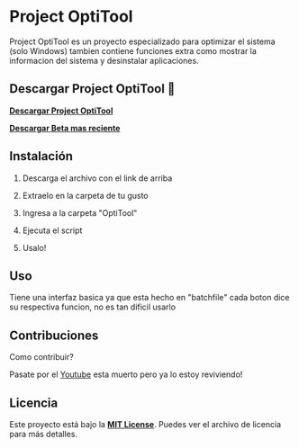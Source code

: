 # **Project OptiTool**

Project OptiTool es un proyecto especializado para optimizar el sistema (solo Windows) tambien contiene
funciones extra como mostrar la informacion del sistema y desinstalar aplicaciones.

## Descargar Project OptiTool 🚀

[**Descargar Project OptiTool**](https://github.com/OptiStudioXD/OptiTool/releases/)

[**Descargar Beta mas reciente**](https://github.com/OptiStudioXD/OptiTool/releases/download/3.0-lastbeta/OptiTool.v3.0Beta3.zip)

## Instalación

1. Descarga el archivo con el link de arriba

2. Extraelo en la carpeta de tu gusto

3. Ingresa a la carpeta "OptiTool"

4. Ejecuta el script

5. Usalo!

## Uso

Tiene una interfaz basica ya que esta hecho en "batchfile" cada boton
dice su respectiva funcion, no es tan dificil usarlo

## Contribuciones

Como contribuir?

Pasate por el [Youtube](https://youtube.com/) esta muerto pero ya lo estoy reviviendo!

## Licencia

Este proyecto está bajo la [**MIT License**](LICENSE). Puedes ver el archivo de licencia para más detalles.
